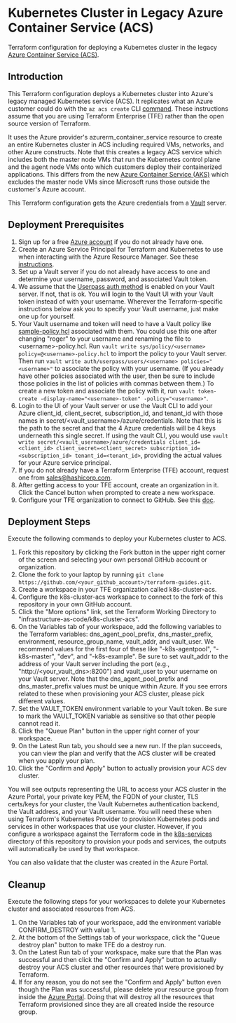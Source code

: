 # Kubernetes Cluster in Legacy Azure Container Service (ACS)
Terraform configuration for deploying a Kubernetes cluster in the legacy [Azure Container Service (ACS)](https://docs.microsoft.com/en-us/azure/container-service/kubernetes/).

## Introduction
This Terraform configuration deploys a Kubernetes cluster into Azure's legacy managed Kubernetes service (ACS). It replicates what an Azure customer could do with the `az acs create` CLI [command](https://docs.microsoft.com/en-us/cli/azure/acs?view=azure-cli-latest#az_acs_create). These instructions assume that you are using Terraform Enterprise (TFE) rather than the open source version of Terraform.

It uses the Azure provider's azurerm_container_service resource to create an entire Kubernetes cluster in ACS including required VMs, networks, and other Azure constructs. Note that this creates a legacy ACS service which includes both the master node VMs that run the Kubernetes control plane and the agent node VMs onto which customers deploy their containerized applications. This differs from the new [Azure Container Service (AKS)](https://docs.microsoft.com/en-us/azure/aks/) which excludes the master node VMs since Microsoft runs those outside the customer's Azure account.

This Terraform configuration gets the Azure credentials from a [Vault](https://www.vaultproject.io/) server.

## Deployment Prerequisites

1. Sign up for a free [Azure account](https://azure.microsoft.com/en-us/free/) if you do not already have one.
1. Create an Azure Service Principal for Terraform and Kubernetes to use when interacting with the Azure Resource Manager. See these [instructions](https://www.terraform.io/docs/providers/azurerm/authenticating_via_service_principal.html).
1. Set up a Vault server if you do not already have access to one and determine your username, password, and associated Vault token.
1. We assume that the [Userpass auth method](https://www.vaultproject.io/docs/auth/userpass.html) is enabled on your Vault server.  If not, that is ok.  You will login to the Vault UI with your Vault token instead of with your username. Wherever the Terraform-specific instructions below ask you to specify your Vault username, just make one up for yourself.
1. Your Vault username and token will need to have a Vault policy like [sample-policy.hcl](./sample-policy.hcl) associated with them. You could use this one after changing "roger" to your username and renaming the file to \<username\>-policy.hcl.  Run `vault write sys/policy/<username> policy=@<username>-policy.hcl` to import the policy to your Vault server. Then run `vault write auth/userpass/users/<username> policies="<username>"` to associate the policy with your username. (If you already have other policies associated with the user, then be sure to include those policies in the list of policies with commas between them.) To create a new token and associate the policy with it, run `vault token-create -display-name="<username>-token" -policy="<username>"`.
1. Login to the UI of your Vault server or use the Vault CLI to add your Azure client_id, client_secret, subscription_id, and tenant_id with those names in secret/<vault_username>/azure/credentials. Note that this is the path to the secret and that the 4 Azure credentials will be 4 keys underneath this single secret.  If using the vault CLI, you would use `vault write secret/<vault_username>/azure/credentials client_id=<client_id> client_secret=<client_secret> subscription_id=<subscription_id> tenant_id=<tenant_id>`, providing the actual values for your Azure service principal.
1. If you do not already have a Terraform Enterprise (TFE) account, request one from sales@hashicorp.com.
1. After getting access to your TFE account, create an organization in it. Click the Cancel button when prompted to create a new workspace.
1. Configure your TFE organization to connect to GitHub. See this [doc](https://www.terraform.io/docs/enterprise/vcs/github.html).

## Deployment Steps
Execute the following commands to deploy your Kubernetes cluster to ACS.

1. Fork this repository by clicking the Fork button in the upper right corner of the screen and selecting your own personal GitHub account or organization.
1. Clone the fork to your laptop by running `git clone https://github.com/<your_github_account>/terraform-guides.git`.
1. Create a workspace in your TFE organization called k8s-cluster-acs.
1. Configure the k8s-cluster-acs workspace to connect to the fork of this repository in your own GitHub account.
1. Click the "More options" link, set the Terraform Working Directory to "infrastructure-as-code/k8s-cluster-acs".
1. On the Variables tab of your workspace, add the following variables to the Terraform variables: dns_agent_pool_prefix, dns_master_prefix, environment, resource_group_name, vault_addr, and vault_user. We recommend values for the first four of these like "<user>-k8s-agentpool", "<user>-k8s-master", "dev", and "<user>-k8s-example". Be sure to set vault_addr to the address of your Vault server including the port (e.g., "http://<your_vault_dns>:8200") and vault_user to your username on your Vault server. Note that the dns_agent_pool_prefix and dns_master_prefix values must be unique within Azure. If you see errors related to these when provisioning your ACS cluster, please pick different values.
1. Set the VAULT_TOKEN environment variable to your Vault token. Be sure to mark the VAULT_TOKEN variable as sensitive so that other people cannot read it.
1. Click the "Queue Plan" button in the upper right corner of your workspace.
1. On the Latest Run tab, you should see a new run. If the plan succeeds, you can view the plan and verify that the ACS cluster will be created when you apply your plan.
1. Click the "Confirm and Apply" button to actually provision your ACS dev cluster.

You will see outputs representing the URL to access your ACS cluster in the Azure Portal, your private key PEM, the FQDN of your cluster, TLS certs/keys for your cluster, the Vault Kubernetes authentication backend, the Vault address, and your Vault username.  You will need these when using Terraform's Kubernetes Provider to provision Kubernetes pods and services in other workspaces that use your cluster. However, if you configure a workspace against the Terraform code in the [k8s-services](../../self-serve-infrastructure/k8s-services) directory of this repository to provision your pods and services, the outputs will automatically be used by that workspace.

You can also validate that the cluster was created in the Azure Portal.

## Cleanup
Execute the following steps for your workspaces to delete your Kubernetes cluster and associated resources from ACS.

1. On the Variables tab of your workspace, add the environment variable CONFIRM_DESTROY with value 1.
1. At the bottom of the Settings tab of your workspace, click the "Queue destroy plan" button to make TFE do a destroy run.
1. On the Latest Run tab of your workspace, make sure that the Plan was successful and then click the "Confirm and Apply" button to actually destroy your ACS cluster and other resources that were provisioned by Terraform.
1. If for any reason, you do not see the "Confirm and Apply" button even though the Plan was successful, please delete your resource group from inside the [Azure Portal](https://portal.azure.com). Doing that will destroy all the resources that Terraform provisioned since they are all created inside the resource group.
